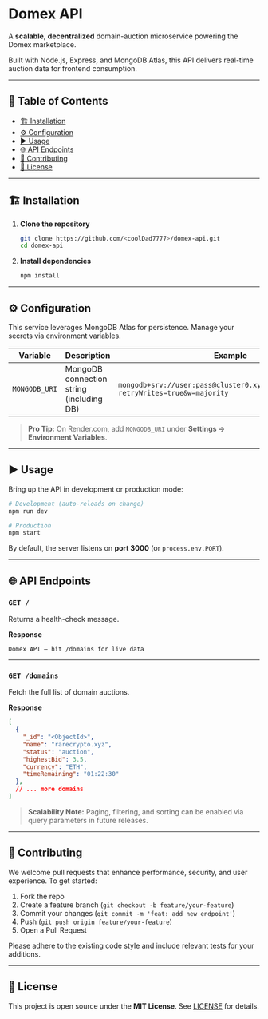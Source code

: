 # Domex API

A **scalable**, **decentralized** domain-auction microservice powering the Domex marketplace.

Built with Node.js, Express, and MongoDB Atlas, this API delivers real-time auction data for frontend consumption.

---

## 🚀 Table of Contents

* [🏗️ Installation](#️installation)
* [⚙️ Configuration](#configuration)
* [▶️ Usage](#usage)
* [🌐 API Endpoints](#api-endpoints)
* [🔧 Contributing](#contributing)
* [📄 License](#license)

---

## 🏗️ Installation

1. **Clone the repository**

   ```bash
   git clone https://github.com/<coolDad7777>/domex-api.git
   cd domex-api
   ```
2. **Install dependencies**

   ```bash
   npm install
   ```

---

## ⚙️ Configuration

This service leverages MongoDB Atlas for persistence. Manage your secrets via environment variables.

| Variable      | Description                              | Example                                                                              |
| ------------- | ---------------------------------------- | ------------------------------------------------------------------------------------ |
| `MONGODB_URI` | MongoDB connection string (including DB) | `mongodb+srv://user:pass@cluster0.xyz.mongodb.net/domex?retryWrites=true&w=majority` |

> **Pro Tip:** On Render.com, add `MONGODB_URI` under **Settings → Environment Variables**.

---

## ▶️ Usage

Bring up the API in development or production mode:

```bash
# Development (auto-reloads on change)
npm run dev

# Production
npm start
```

By default, the server listens on **port 3000** (or `process.env.PORT`).

---

## 🌐 API Endpoints

### `GET /`

Returns a health-check message.

**Response**

```text
Domex API – hit /domains for live data
```

---

### `GET /domains`

Fetch the full list of domain auctions.

**Response**

```json
[
  {
    "_id": "<ObjectId>",
    "name": "rarecrypto.xyz",
    "status": "auction",
    "highestBid": 3.5,
    "currency": "ETH",
    "timeRemaining": "01:22:30"
  },
  // ... more domains
]
```

> **Scalability Note:** Paging, filtering, and sorting can be enabled via query parameters in future releases.

---

## 🔧 Contributing

We welcome pull requests that enhance performance, security, and user experience. To get started:

1. Fork the repo
2. Create a feature branch (`git checkout -b feature/your-feature`)
3. Commit your changes (`git commit -m 'feat: add new endpoint'`)
4. Push (`git push origin feature/your-feature`)
5. Open a Pull Request

Please adhere to the existing code style and include relevant tests for your additions.

---

## 📄 License

This project is open source under the **MIT License**. See [LICENSE](LICENSE) for details.
